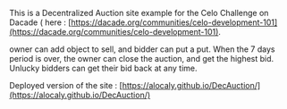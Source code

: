 
This is a Decentralized Auction site example for the Celo Challenge on Dacade (  here : [https://dacade.org/communities/celo-development-101](https://dacade.org/communities/celo-development-101).

owner can add object to sell, and bidder can put a put.
When the 7 days period is over, the owner can close the auction, and get the highest bid.
Unlucky bidders can get their bid back at any time.


Deployed version of the site : 
[https://alocaly.github.io/DecAuction/](https://alocaly.github.io/DecAuction/)


